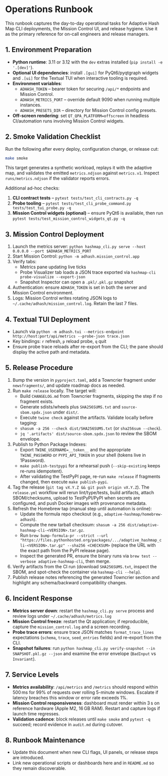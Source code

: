 # Operations Runbook

This runbook captures the day-to-day operational tasks for Adaptive Hash Map CLI deployments, the Mission Control UI, and release hygiene. Use it as the primary reference for on-call engineers and release managers.

## 1. Environment Preparation

- **Python runtime**: 3.11 or 3.12 with the `dev` extras installed (`pip install -e '.[dev]'`).
- **Optional UI dependencies**: install `.[gui]` for PyQt6/pyqtgraph widgets and `.[ui]` for the Textual TUI when interactive tooling is required.
- **Environment variables**:
  - `ADHASH_TOKEN` – bearer token for securing `/api/*` endpoints and Mission Control.
  - `ADHASH_METRICS_PORT` – override default 9090 when running multiple instances.
  - `ADHASH_PRESETS_DIR` – directory for Mission Control config presets.
- **Off-screen rendering**: set `QT_QPA_PLATFORM=offscreen` in headless CI/automation runs involving Mission Control widgets.

## 2. Smoke Validation Checklist

Run the following after every deploy, configuration change, or release cut:

```bash
make smoke
```

This target generates a synthetic workload, replays it with the adaptive map, and validates the emitted `metrics.ndjson` against `metrics.v1`. Inspect `runs/metrics.ndjson` if the validator reports errors.

Additional ad-hoc checks:

1. **CLI contract tests** – `pytest tests/test_cli_contracts.py -q`
2. **Probe tooling** – `pytest tests/test_cli_probe_command.py tests/test_tui_probe.py -q`
3. **Mission Control widgets (optional)** – ensure PyQt6 is available, then run `pytest tests/test_mission_control_widgets_qt.py -q`

## 3. Mission Control Deployment

1. Launch the metrics server: `python hashmap_cli.py serve --host 0.0.0.0 --port $ADHASH_METRICS_PORT`
2. Start Mission Control: `python -m adhash.mission_control.app`
3. Verify tabs:
   - Metrics pane updating live ticks
   - Probe Visualizer tab loads a JSON trace exported via `hashmap-cli probe-visualize --export-json`
   - Snapshot Inspector can open a `.pkl/.pkl.gz` snapshot
4. Authentication: ensure `ADHASH_TOKEN` is set in both the server and Mission Control environment.
5. Logs: Mission Control writes rotating JSON logs to `~/.cache/adhash/mission_control.log`. Retain the last 7 files.

## 4. Textual TUI Deployment

- Launch via `python -m adhash.tui --metrics-endpoint http://host:port/api/metrics --probe-json trace.json`
- Key bindings: `r` refresh, `p` reload probe, `q` quit
- Ensure probe trace reloads after re-export from the CLI; the pane should display the active path and metadata.

## 5. Release Procedure

1. Bump the version in `pyproject.toml`, add a Towncrier fragment under `newsfragments/`, and update roadmap docs as needed.
2. Run `make release` locally. The target will:
   - Build `CHANGELOG.md` from Towncrier fragments, skipping the step if no fragment exists.
   - Generate sdists/wheels plus `SHA256SUMS.txt` and `source-sbom.spdx.json` under `dist/`.
   - Execute `twine check` against the artifacts.
   Validate locally before tagging:
   - `shasum -a 256 --check dist/SHA256SUMS.txt` (or `sha256sum --check`).
   - `jq '.artifacts' dist/source-sbom.spdx.json` to review the SBOM envelope.
3. Publish to Python Package Indexes:
   - Export `TWINE_USERNAME=__token__` and the appropriate `TWINE_PASSWORD` or `PYPI_API_TOKEN` in your shell (tokens live in 1Password).
   - `make publish-testpypi` for a rehearsal push (`--skip-existing` keeps re-runs idempotent).
   - After validating the TestPyPI page, re-run `make release` if fragments changed, then execute `make publish-pypi`.
4. Tag the release (`git tag vX.Y.Z && git push origin vX.Y.Z`). The `release.yml` workflow will rerun lint/type/tests, build artifacts, attach SBOM/checksums, upload to TestPyPI/PyPI when secrets are configured, and push Docker images with provenance metadata.
5. Refresh the Homebrew tap (manual step until automation is online):
   - Update the formula repo checkout (e.g., `adaptive-hashmap/homebrew-adhash`).
   - Compute the new tarball checksum: `shasum -a 256 dist/adaptive-hashmap-cli-<VERSION>.tar.gz`.
   - Run `brew bump-formula-pr --strict --url "https://files.pythonhosted.org/packages/.../adaptive_hashmap_cli-<VERSION>.tar.gz" --sha256 <CHECKSUM>` (replace the URL with the exact path from the PyPI release page).
   - Inspect the generated PR, ensure the binary runs via `brew test --verbose adaptive-hashmap-cli`, then merge.
6. Verify artifacts from the CI run (download `SHA256SUMS.txt`, inspect the SBOM, and spot-check the container via `hashmap-cli --help`).
7. Publish release notes referencing the generated Towncrier section and highlight any schema/backward compatibility changes.

## 6. Incident Response

- **Metrics server down**: restart the `hashmap_cli.py serve` process and review logs under `~/.cache/adhash/metrics.log`
- **Mission Control freeze**: restart the Qt application; if reproducible, capture the `mission_control.log` and a screen recording.
- **Probe trace errors**: ensure trace JSON matches `format_trace_lines` expectations (`schema`, `trace`, `seed_entries` fields) and re-export from the CLI.
- **Snapshot failures**: run `python hashmap_cli.py verify-snapshot --in SNAPSHOT.pkl.gz --json` and examine the error envelope (`BadInput` vs `Invariant`).

## 7. Service Levels

- **Metrics availability**: `/api/metrics` and `/metrics` should respond within 500 ms for 99% of requests over rolling 5-minute windows. Escalate if latency breaches this window or error rate exceeds 1%.
- **Mission Control responsiveness**: dashboard must render within 3 s on reference hardware (Apple M2, 16 GB RAM). Restart and capture logs if launch time regresses.
- **Validation cadence**: block releases until `make smoke` and `pytest -q` succeed; record evidence in `audit.md` during cutover.

## 8. Runbook Maintenance

- Update this document when new CLI flags, UI panels, or release steps are introduced.
- Link new operational scripts or dashboards here and in `README.md` so they remain discoverable.
